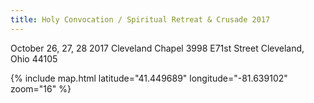 ```yaml
---
title: Holy Convocation / Spiritual Retreat & Crusade 2017
---
```


October 26, 27, 28 2017
Cleveland Chapel
3998 E71st Street Cleveland, Ohio 44105

{% include map.html latitude="41.449689" longitude="-81.639102" zoom="16" %}
